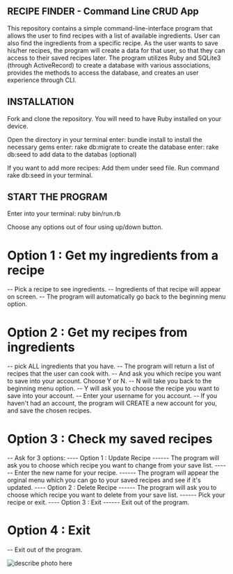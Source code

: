 ## RECIPE FINDER - Command Line CRUD App

This repository contains a simple command-line-interface program that allows the user to find recipes with a list of available ingredients. User can also find the ingredients from a specific recipe. As the user wants to save his/her recipes, the program will create a data for that user, so that they can access to their saved recipes later. The program utilizes Ruby and SQLite3 (through ActiveRecord) to create a database with various associations, provides the methods to access the database, and creates an user experience through CLI.

## INSTALLATION

Fork and clone the repository. You will need to have Ruby installed on your device.

Open the directory in your terminal
enter: bundle install to install the necessary gems
enter: rake db:migrate to create the database
enter: rake db:seed to add data to the databas (optional)

If you want to add more recipes:
Add them under seed file.
Run command rake db:seed in your terminal.

## START THE PROGRAM

Enter into your terminal: ruby bin/run.rb

Choose any options out of four using up/down button.

# Option 1 : Get my ingredients from a recipe
-- Pick a recipe to see ingredients.
-- Ingredients of that recipe will appear on screen.
-- The program will automatically go back to the beginning menu option.

# Option 2 : Get my recipes from ingredients
-- pick ALL ingredients that you have.
-- The program will return a list of recipes that the user can cook with.
-- And ask you which recipe you want to save into your account. Choose Y or N.
-- N will take you back to the beginning menu option.
-- Y will ask you to choose the recipe you want to save into your account.
-- Enter your username for you account.
-- If you haven't had an account, the program will CREATE a new account for you, and save the chosen recipes.

# Option 3 : Check my saved recipes
-- Ask for 3 options:
---- Option 1 : Update Recipe
------ The program will ask you to choose which recipe you want to change from your save list.
------ Enter the new name for your recipe.
------ The program will appear the orginal menu which you can go to your saved recipes and see if it's updated.
---- Option 2 : Delete Recipe
------ The program will ask you to choose which recipe you want to delete from your save list.
------ Pick your recipe or exit.
---- Option 3 : Exit
------ Exit out of the program.

# Option 4 : Exit
-- Exit out of the program.



![describe photo here](url)
